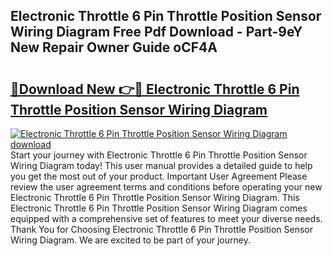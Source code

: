 ## Electronic Throttle 6 Pin Throttle Position Sensor Wiring Diagram Free Pdf Download - Part-9eY New Repair Owner Guide oCF4A

# <h2><a href="http://dfpah5.blite.top/?on=Electronic+Throttle+6+Pin+Throttle+Position+Sensor+Wiring+Diagram">🔗Download New 👉🔴 Electronic Throttle 6 Pin Throttle Position Sensor Wiring Diagram</a></h2>

[![Electronic Throttle 6 Pin Throttle Position Sensor Wiring Diagram download](https://i.imgur.com/lujVjoI.png)](http://dfpah5.blite.top/?on=Electronic+Throttle+6+Pin+Throttle+Position+Sensor+Wiring+Diagram)
Start your journey with Electronic Throttle 6 Pin Throttle Position Sensor Wiring Diagram today! This user manual provides a detailed guide to help you get the most out of your product. Important User Agreement Please review the user agreement terms and conditions before operating your new Electronic Throttle 6 Pin Throttle Position Sensor Wiring Diagram. This Electronic Throttle 6 Pin Throttle Position Sensor Wiring Diagram comes equipped with a comprehensive set of features to meet your diverse needs. Thank You for Choosing Electronic Throttle 6 Pin Throttle Position Sensor Wiring Diagram. We are excited to be part of your journey.

